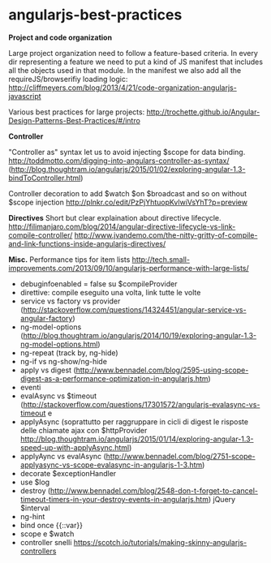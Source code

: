 # angularjs-best-practices

**Project and code organization**

Large project organization need to follow a feature-based criteria. In every dir representing a feature we need to put a kind of JS manifest that includes all the objects used in that module. In the manifest we also add all the requireJS/browserifiy loading logic:
http://cliffmeyers.com/blog/2013/4/21/code-organization-angularjs-javascript

Various best practices for large projects:
http://trochette.github.io/Angular-Design-Patterns-Best-Practices/#/intro

**Controller**

"Controller as" syntax let us to avoid injecting $scope for data binding.
http://toddmotto.com/digging-into-angulars-controller-as-syntax/
(http://blog.thoughtram.io/angularjs/2015/01/02/exploring-angular-1.3-bindToController.html)

Controller decoration to add $watch $on $broadcast and so on without $scope injection
http://plnkr.co/edit/PzPjYhtuopKvlwiVsYhT?p=preview

**Directives**
Short but clear explaination about directive lifecycle.
http://filimanjaro.com/blog/2014/angular-directive-lifecycle-vs-link-compile-controller/
http://www.jvandemo.com/the-nitty-gritty-of-compile-and-link-functions-inside-angularjs-directives/


**Misc.**
Performance tips for item lists
http://tech.small-improvements.com/2013/09/10/angularjs-performance-with-large-lists/



- debuginfoenabled = false su $compileProvider
- direttive: compile eseguito una volta, link tutte le volte
- service vs factory vs provider (http://stackoverflow.com/questions/14324451/angular-service-vs-angular-factory)
- ng-model-options (http://blog.thoughtram.io/angularjs/2014/10/19/exploring-angular-1.3-ng-model-options.html)
- ng-repeat (track by, ng-hide)
- ng-if vs ng-show/ng-hide
- apply vs digest (http://www.bennadel.com/blog/2595-using-scope-digest-as-a-performance-optimization-in-angularjs.htm)
- eventi
- evalAsync vs $timeout (http://stackoverflow.com/questions/17301572/angularjs-evalasync-vs-timeout e 
- applyAsync (soprattutto per raggruppare in cicli di digest le risposte delle chiamate ajax con $httpProvider http://blog.thoughtram.io/angularjs/2015/01/14/exploring-angular-1.3-speed-up-with-applyAsync.html)
- applyAync vs evalAsync (http://www.bennadel.com/blog/2751-scope-applyasync-vs-scope-evalasync-in-angularjs-1-3.htm)
- decorate $exceptionHandler
- use $log
- destroy (http://www.bennadel.com/blog/2548-don-t-forget-to-cancel-timeout-timers-in-your-destroy-events-in-angularjs.htm) jQuery $interval
- ng-hint
- bind once {{::var}}
- scope e $watch
- controller snelli https://scotch.io/tutorials/making-skinny-angularjs-controllers
